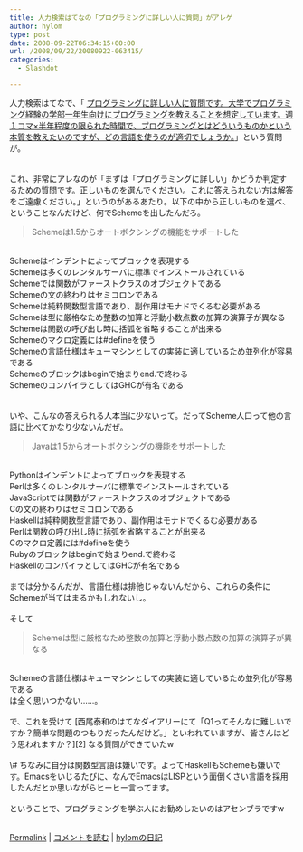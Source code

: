 ```yaml
---
title: 人力検索はてなの「プログラミングに詳しい人に質問」がアレゲ
author: hylom
type: post
date: 2008-09-22T06:34:15+00:00
url: /2008/09/22/20080922-063415/
categories:
  - Slashdot

---
```

人力検索はてなで、「 [プログラミングに詳しい人に質問です。大学でプログラミング経験の学部一年生向けにプログラミングを教えることを想定しています。週１コマ×半年程度の限られた時間で、プログラミングとはどういうものかという本質を教えたいのですが、どの言語を使うのが適切でしょうか。][1]」という質問が。  
</br>   
これ、非常にアレなのが「まずは「プログラミングに詳しい」かどうか判定するための質問です。正しいものを選んでください。これに答えられない方は解答をご遠慮ください。」というのがあるあたり。以下の中から正しいものを選べ、ということなんだけど、何でSchemeを出したんだろ。 

> <div>
>   Schemeは1.5からオートボクシングの機能をサポートした
> </div>

</br>   
Schemeはインデントによってブロックを表現する</br>   
Schemeは多くのレンタルサーバに標準でインストールされている</br>   
Schemeでは関数がファーストクラスのオブジェクトである</br>   
Schemeの文の終わりはセミコロンである</br>   
Schemeは純粋関数型言語であり、副作用はモナドでくるむ必要がある</br>   
Schemeは型に厳格なため整数の加算と浮動小数点数の加算の演算子が異なる</br>   
Schemeは関数の呼び出し時に括弧を省略することが出来る</br>   
Schemeのマクロ定義には#defineを使う</br>   
Schemeの言語仕様はキューマシンとしての実装に適しているため並列化が容易である</br>   
Schemeのブロックはbeginで始まりend.で終わる</br>   
SchemeのコンパイラとしてはGHCが有名である</br>  
</br>  
</br>   
いや、こんなの答えられる人本当に少ないって。だってScheme人口って他の言語に比べてかなり少ないんだぜ。 

> <div>
>   Javaは1.5からオートボクシングの機能をサポートした
> </div>

</br>   
Pythonはインデントによってブロックを表現する</br>   
Perlは多くのレンタルサーバに標準でインストールされている</br>   
JavaScriptでは関数がファーストクラスのオブジェクトである</br>   
Cの文の終わりはセミコロンである</br>   
Haskellは純粋関数型言語であり、副作用はモナドでくるむ必要がある</br>   
Perlは関数の呼び出し時に括弧を省略することが出来る</br>   
Cのマクロ定義には#defineを使う</br>   
Rubyのブロックはbeginで始まりend.で終わる</br>   
HaskellのコンパイラとしてはGHCが有名である</br>  
</br>   
までは分かるんだが、言語仕様は排他じゃないんだから、これらの条件にSchemeが当てはまるかもしれないし。</br>  
</br>   
そして 

> <div>
>   Schemeは型に厳格なため整数の加算と浮動小数点数の加算の演算子が異なる
> </div>

</br>   
Schemeの言語仕様はキューマシンとしての実装に適しているため並列化が容易である</br>   
は全く思いつかない……。</br>  
</br>   
で、これを受けて   [西尾泰和のはてなダイアリーにて「Q1ってそんなに難しいですか？簡単な問題のつもりだったんだけど。」といわれていますが、皆さんはどう思われますか？][2] なる質問ができていたw</br>  
</br>   
\# ちなみに自分は関数型言語は嫌いです。よってHaskellもSchemeも嫌いです。Emacsをいじるたびに、なんでEmacsはLISPという面倒くさい言語を採用したんだとか思いながらヒーヒー言ってます。</br>  
</br>   
ということで、プログラミングを学ぶ人にお勧めしたいのはアセンブラですw</br>  
</br> 

   [Permalink][3] |    [コメントを読む][4] |    [hylomの日記][5] 

</br>

 [1]: http://q.hatena.ne.jp/1221708568
 [2]: http://q.hatena.ne.jp/1221971933
 [3]: http://slashdot.jp/~hylom/journal/453002
 [4]: http://slashdot.jp/~hylom/journal/453002#acomments
 [5]: http://slashdot.jp/~hylom/journal/